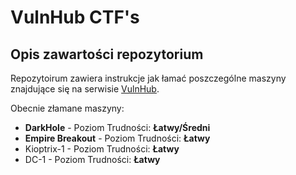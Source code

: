 # **VulnHub CTF's**

## Opis zawartości repozytorium

Repozytoirum zawiera instrukcje jak łamać poszczególne maszyny znajdujące się na serwisie [VulnHub](https://www.vulnhub.com/).

Obecnie złamane maszyny:
* **DarkHole** - Poziom Trudności: **Łatwy/Średni**
* **Empire Breakout** - Poziom Trudności: **Łatwy**
* Kioptrix-1 - Poziom Trudności: **Łatwy**
* DC-1 - Poziom Trudności: **Łatwy**